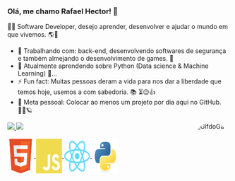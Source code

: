 ### Olá, me chamo Rafael Hector! 👋
🐱‍👤 Software Developer, desejo aprender, desenvolver e ajudar o mundo em que vivemos. 🌎🤝

- 🔭 Trabalhando com: back-end, desenvolvendo softwares de segurança e também almejando o desenvolvimento de games. 🌌
- 🌱 Atualmente aprendendo sobre Python (Data science & Machine Learning) 🐍...
- ⚡ Fun fact: Muitas pessoas deram a vida para nos dar a liberdade que temos hoje, usemos a com sabedoria. 📚 ⏳😉👍
- 🎯 Meta pessoal: Colocar ao menos um projeto por dia aqui no GitHub. 🐱‍💻🪐
<div align="left">
  <a href="https://github.com/HectorVictor">
  <img height="200em" src="https://github-readme-stats.vercel.app/api?username=HectorViktor&show_icons=true&theme=gruvbox&include_all_commits=true&count_private=true"/>
  <img height="200em" src="https://github-readme-stats.vercel.app/api/top-langs/?username=HectorViktor&layout=compact&langs_count=7&theme=gruvbox"/>
  <img align="right" alt="GifdoGato" height="200" style="border-radius:100px;" src="https://c.tenor.com/tJi0yy2w5m4AAAAd/hoang2910-boss.gif?width=676&height=676">
</div>
  
<div style="display: inline_block"><br>
  <img align="center" alt="Rafa-HTML" height="80" width="60" src="https://raw.githubusercontent.com/devicons/devicon/master/icons/html5/html5-original.svg">
  <img align="center" alt="Rafa-Js" height="80" width="60" src="https://raw.githubusercontent.com/devicons/devicon/master/icons/javascript/javascript-plain.svg">
  <img align="center" alt="Rafa-React" height="80" width="60" src="https://raw.githubusercontent.com/devicons/devicon/master/icons/react/react-original.svg">
  <img align="center" alt="Rafa-Python" height="80" width="60" src="https://raw.githubusercontent.com/devicons/devicon/master/icons/python/python-original.svg">
</div>

  

